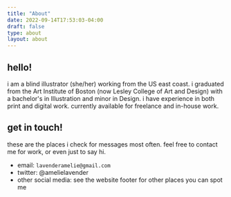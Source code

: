 ```yaml
---
title: "About"
date: 2022-09-14T17:53:03-04:00
draft: false
type: about
layout: about
---
```

## hello!

i am a blind illustrator (she/her) working from the US east coast. i graduated from the Art Institute of Boston (now Lesley College of Art and Design) with a bachelor's in Illustration and minor in Design. i have experience in both print and digital work. currently available for freelance and in-house work. 

## get in touch!

these are the places i check for messages most often. feel free to contact me for work, or even just to say hi.
* email: `lavenderamelie@gmail.com` 
* twitter: @amelielavender
* other social media: see the website footer for other places you can spot me
